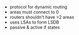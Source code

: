 - protocol for dynamic routing
- areas must connect to 0
- routers shouldn't have >2 areas
- uses LSAs to form LSDB
- passive & active if states
